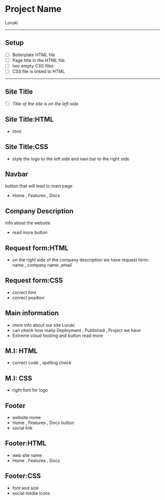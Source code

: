 # Project Name

Loruki

---

## Setup

- [ ] Boilerplate HTML file
- [ ] Page title in the HTML file
- [ ] two empty CSS files
- [ ] CSS file is linked to HTML

---

## Site Title

<!-- user story -->

>

<!-- detailed description -->

<!-- acceptance criteria -->

- [ ] _Title of the site is on the left side_

<!-- code you think you will need -->

## Site Title:HTML

- html

## Site Title:CSS

- style the logo to the left side and navi bar to the right side

## Navbar

button that will lead to main page

- Home , Features , Docs

## Company Description

info about the website

- read more button

## Request form:HTML

- on the right side of the company description we have request form: name ,
  company name ,email

## Request form:CSS

- correct font
- correct position

## Main information

- more info about our site Loruki
- can check how many Deployment , Published , Project we have
- Extreme cloud hosting and button read more

## M.I: HTML

- correct code , spelling check

## M.I: CSS

- right font for logo

## Footer

- website nome
- Home , Features , Docs button
- social link

## Footer:HTML

- web site name
- Home , Features , Docs

## Footer:CSS

- font and size
- social media icons
